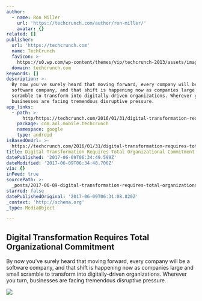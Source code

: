 ```yaml
---
author:
  - name: Ron Miller
    url: 'https://techcrunch.com/author/ron-miller/'
    avatar: {}
related: []
publisher:
  url: 'https://techcrunch.com'
  name: TechCrunch
  favicon: >-
    https://s0.wp.com/wp-content/themes/vip/techcrunch-2013/assets/images/favicon.ico
  domain: techcrunch.com
keywords: []
description: >-
  By now you've surely heard that moving forward, every company will be a
  software company, and that shift is happening now as companies large and small
  scramble to transform into digitally-driven organizations. Wherever you turn,
  businesses are facing tremendous disruptive pressure.
app_links:
  - path: >-
      http/https://techcrunch.com/2016/01/31/digital-transformation-requires-total-organizational-commitment/
    package: com.aol.mobile.techcrunch
    namespace: google
    type: android
isBasedOnUrl: >-
  https://techcrunch.com/2016/01/31/digital-transformation-requires-total-organizational-commitment/
title: Digital Transformation Requires Total Organizational Commitment
datePublished: '2017-06-09T06:34:49.599Z'
dateModified: '2017-06-09T06:34:48.706Z'
via: {}
inFeed: true
sourcePath: >-
  _posts/2017-06-09-digital-transformation-requires-total-organizational-commitm.md
starred: false
datePublishedOriginal: '2017-06-09T06:31:08.820Z'
_context: 'http://schema.org'
_type: MediaObject

---
```

<article style=""><h1>Digital Transformation Requires Total Organizational Commitment</h1><p>By now you've surely heard that moving forward, every company will be a software company, and that shift is happening now as companies large and small scramble to transform into digitally-driven organizations. Wherever you turn, businesses are facing tremendous disruptive pressure.</p><img src="https://tctechcrunch2011.files.wordpress.com/2016/01/shutterstock_127574942.jpg?w=764&amp;h=400&amp;crop=1" /></article>